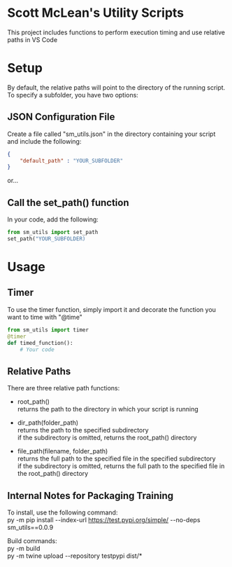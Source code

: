 # Scott McLean's Utility Scripts

This project includes functions to perform execution timing and use relative paths in VS Code

# Setup

By default, the relative paths will point to the directory of the running script.  
To specify a subfolder, you have two options:

## JSON Configuration File
Create a file called "sm_utils.json" in the directory containing your script and include the following:
```json
{
    "default_path" : "YOUR_SUBFOLDER"
}
```

or...

## Call the set_path() function
In your code, add the following:
```python
from sm_utils import set_path
set_path("YOUR_SUBFOLDER)
```

# Usage

## Timer
To use the timer function, simply import it and decorate the function you want to time with "@time"
```python
from sm_utils import timer
@timer
def timed_function():
    # Your code
```

## Relative Paths
There are three relative path functions:

- root_path()  
returns the path to the directory in which your script is running

- dir_path(folder_path)  
returns the path to the specified subdirectory  
if the subdirectory is omitted, returns the root_path() directory

- file_path(filename, folder_path)  
returns the full path to the specified file in the specified subdirectory  
if the subdirectory is omitted, returns the full path to the specified file in the root_path() directory

## Internal Notes for Packaging Training

To install, use the following command:  
py -m pip install --index-url https://test.pypi.org/simple/ --no-deps sm_utils==0.0.9  

Build commands:  
py -m build  
py -m twine upload --repository testpypi dist/*

